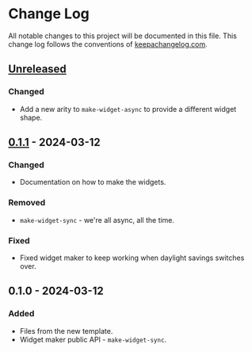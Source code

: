 # Change Log
All notable changes to this project will be documented in this file. This change log follows the conventions of [keepachangelog.com](http://keepachangelog.com/).

## [Unreleased]
### Changed
- Add a new arity to `make-widget-async` to provide a different widget shape.

## [0.1.1] - 2024-03-12
### Changed
- Documentation on how to make the widgets.

### Removed
- `make-widget-sync` - we're all async, all the time.

### Fixed
- Fixed widget maker to keep working when daylight savings switches over.

## 0.1.0 - 2024-03-12
### Added
- Files from the new template.
- Widget maker public API - `make-widget-sync`.

[Unreleased]: https://sourcehost.site/your-name/sicp-clojure/compare/0.1.1...HEAD
[0.1.1]: https://sourcehost.site/your-name/sicp-clojure/compare/0.1.0...0.1.1
